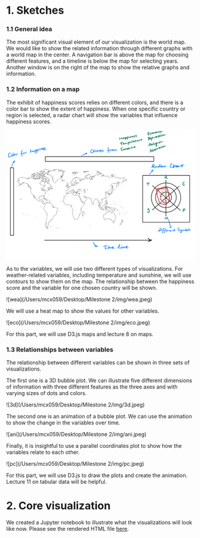 # 1. Sketches

### 1.1 General idea

The most significant visual element of our visualization is the world map. We would like to show the related information through different graphs with a world map in the center. A navigation bar is above the map for choosing different features, and a timeline is below the map for selecting years. Another window is on the right of the map to show the relative graphs and information.

### 1.2 Information on a map

The exhibit of happiness scores relies on different colors, and there is a color bar to show the extent of happiness. When one specific country or region is selected, a radar chart will show the variables that influence happiness scores.

![hap](./img/hap.jpeg)

 As to the variables, we will use two different types of visualizations. For weather-related variables, including temperature and sunshine, we will use contours to show them on the map. The relationship between the happiness score and the variable for one chosen country will be shown.

![wea](/Users/mcx059/Desktop/Milestone 2/img/wea.jpeg)

We will use a heat map to show the values for other variables.

![eco](/Users/mcx059/Desktop/Milestone 2/img/eco.jpeg)

For this part, we will use D3.js maps and lecture 8 on maps.

### 1.3 Relationships between variables

The relationship between different variables can be shown in three sets of visualizations. 

The first one is a 3D bubble plot. We can illustrate five different dimensions of information with three different features as the three axes and with varying sizes of dots and colors. 

![3d](/Users/mcx059/Desktop/Milestone 2/img/3d.jpeg)

The second one is an animation of a bubble plot. We can use the animation to show the change in the variables over time. 

![ani](/Users/mcx059/Desktop/Milestone 2/img/ani.jpeg)

Finally, it is insightful to use a parallel coordinates plot to show how the variables relate to each other.

![pc](/Users/mcx059/Desktop/Milestone 2/img/pc.jpeg)

For this part, we will use D3.js to draw the plots and create the animation. Lecture 11 on tabular data will be helpful.



# 2. Core visualization

We created a Jupyter notebook to illustrate what the visualizations will look like now. Please see the rendered HTML file [here](https://htmlpreview.github.io/?https://github.com/com-480-data-visualization/datavis-project-2022-msn/blob/main/Milestone2/core_visualization.html).
